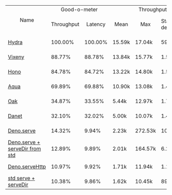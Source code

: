 <table>
<tr>
    <td align="center" rowspan="2">Name</td>
    <td align="center" colspan="2">Good-o-meter</td>
    <td align="center" colspan="4">Throughput (rps)</td>
    <td align="center" colspan="3">Latency (ms)</td>
</tr>
<tr>
    <!-- still Name -->
    <td align="center">Throughput</td>
    <td align="center">Latency</td>
    <td align="center">Mean</td>
    <td align="center">Max</td>
    <td align="center">Standard deviation</td>
    <td align="center">Size per second</td>
    <td align="center">Avg</td>
    <td align="center">Min</td>
    <td align="center">Max</td>
</tr><tr>
    <td><a href="./hydra.ts.md">Hydra</a></td>
    <td>100.00%</td>
    <td>100.00%</td>
    <td>15.59k</td>
    <td>17.04k</td>
    <td>596.79</td>
    <td>82.52 MiB</td>
    <td>4.09</td>
    <td>1.21</td>
    <td>5.34</td>
</tr>
<tr>
    <td><a href="./vixeny.ts.md">Vixeny</a></td>
    <td>88.77%</td>
    <td>88.78%</td>
    <td>13.84k</td>
    <td>15.77k</td>
    <td>1.51k</td>
    <td>73.26 MiB</td>
    <td>4.61</td>
    <td>1.85</td>
    <td>7.80</td>
</tr>
<tr>
    <td><a href="./hono.ts.md">Hono</a></td>
    <td>84.78%</td>
    <td>84.72%</td>
    <td>13.22k</td>
    <td>14.80k</td>
    <td>1.55k</td>
    <td>69.93 MiB</td>
    <td>4.83</td>
    <td>1.71</td>
    <td>7.88</td>
</tr>
<tr>
    <td><a href="./aqua.ts.md">Aqua</a></td>
    <td>69.89%</td>
    <td>69.88%</td>
    <td>10.90k</td>
    <td>13.08k</td>
    <td>1.43k</td>
    <td>57.71 MiB</td>
    <td>5.85</td>
    <td>2.94</td>
    <td>10.17</td>
</tr>
<tr>
    <td><a href="./oak.ts.md">Oak</a></td>
    <td>34.87%</td>
    <td>33.55%</td>
    <td>5.44k</td>
    <td>12.97k</td>
    <td>1.74k</td>
    <td>27.72 MiB</td>
    <td>12.19</td>
    <td>5.20</td>
    <td>15.98</td>
</tr>
<tr>
    <td><a href="./danet.ts.md">Danet</a></td>
    <td>32.10%</td>
    <td>32.02%</td>
    <td>5.00k</td>
    <td>10.07k</td>
    <td>1.41k</td>
    <td>26.47 MiB</td>
    <td>12.77</td>
    <td>6.77</td>
    <td>19.97</td>
</tr>
<tr>
    <td><a href="./deno_serve.ts.md">Deno.serve</a></td>
    <td>14.32%</td>
    <td>9.94%</td>
    <td>2.23k</td>
    <td>272.53k</td>
    <td>10.25k</td>
    <td>8.21 MiB</td>
    <td>41.12</td>
    <td>6.64</td>
    <td>45.79</td>
</tr>
<tr>
    <td><a href="./deno_serve_serveDir.ts.md">Deno.serve + serveDir from std</a></td>
    <td>12.89%</td>
    <td>9.89%</td>
    <td>2.01k</td>
    <td>164.57k</td>
    <td>6.29k</td>
    <td>8.16 MiB</td>
    <td>41.36</td>
    <td>9.99</td>
    <td>48.90</td>
</tr>
<tr>
    <td><a href="./deno_serve_http.ts.md">Deno.serveHttp</a></td>
    <td>10.97%</td>
    <td>9.92%</td>
    <td>1.71k</td>
    <td>11.94k</td>
    <td>1.19k</td>
    <td>5.13 MiB</td>
    <td>41.24</td>
    <td>9.36</td>
    <td>45.84</td>
</tr>
<tr>
    <td><a href="./deno_std_serve.ts.md">std serve + serveDir</a></td>
    <td>10.38%</td>
    <td>9.86%</td>
    <td>1.62k</td>
    <td>10.45k</td>
    <td>899.49</td>
    <td>5.10 MiB</td>
    <td>41.47</td>
    <td>12.49</td>
    <td>63.97</td>
</tr>
</table>